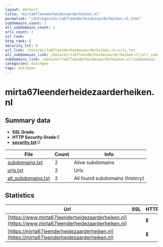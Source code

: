 ```yaml
---
layout: default
title: "mirta67leenderheidezaarderheiken.nl"
permalink: "/dutchgov/mirta67leenderheidezaarderheiken.nl.html"
subdomains_count: 2
all_subdomains_count: 2
urls_count: 2
ssl_rank: 
http_rank: E
security_txt: 0
url_link: /data/mirta67leenderheidezaarderheiken.nl/urls.txt
all_subdomains_link: /data/mirta67leenderheidezaarderheiken.nl/all_subdomains.txt
subdomains_link: /data/mirta67leenderheidezaarderheiken.nl/subdomains.txt
categories: dutchgov
tags: dutchgov
---
```



# mirta67leenderheidezaarderheiken.nl
## Summary data


 - **SSL Grade**:
 - **HTTP Security Grade**:E
 - **[security.txt](https://www.digitaleoverheid.nl/nieuws/standaard-security-txt-nu-verplicht-voor-overheid/)**:0


| File       | Count | Info |
|------------|-------|------|
|[subdomains.txt](/DutchGovScope/data/mirta67leenderheidezaarderheiken.nl/subdomains.txt)|2|Alive subdomains|
|[urls.txt](/DutchGovScope/data/mirta67leenderheidezaarderheiken.nl/urls.txt)|2|Urls|
|[all_subdomains.txt](/DutchGovScope/data/mirta67leenderheidezaarderheiken.nl/all_subdomains.txt)|2|All found subdomains (history)|


## Statistics


| Url | SSL | HTTP | Server | Cookie | HSTS | CORS | CTO | CSP | XFO | XXP | RP |FP| Tech |Title |
|--------|-------|-------|------|------|------|------|------|------|------|------|------|------|------|------|
|[https://www.mirta67leenderheidezaarderheiken.nl](https://www.mirta67leenderheidezaarderheiken.nl)| | **E**|| | | | | | | | :white_check_mark: | ||Document Moved|
|[https://mirta67leenderheidezaarderheiken.nl](https://mirta67leenderheidezaarderheiken.nl)| | **E**|| | | | | | | | :white_check_mark: | ||Document Moved|

